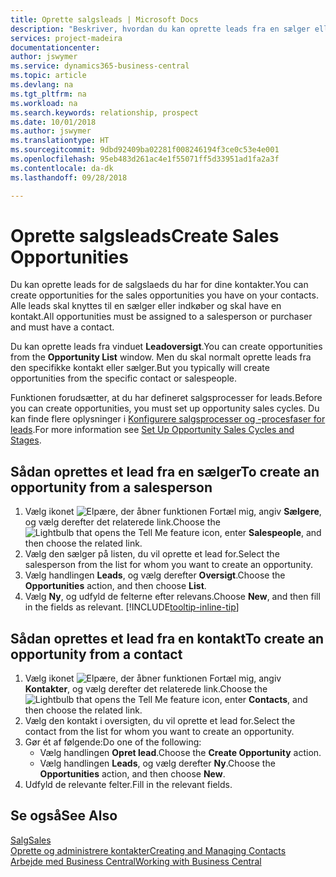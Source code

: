 ```yaml
---
title: Oprette salgsleads | Microsoft Docs
description: "Beskriver, hvordan du kan oprette leads fra en sælger eller kontakt i Business Central."
services: project-madeira
documentationcenter: 
author: jswymer
ms.service: dynamics365-business-central
ms.topic: article
ms.devlang: na
ms.tgt_pltfrm: na
ms.workload: na
ms.search.keywords: relationship, prospect
ms.date: 10/01/2018
ms.author: jswymer
ms.translationtype: HT
ms.sourcegitcommit: 9dbd92409ba02281f008246194f3ce0c53e4e001
ms.openlocfilehash: 95eb483d261ac4e1f55071ff5d33951ad1fa2a3f
ms.contentlocale: da-dk
ms.lasthandoff: 09/28/2018

---
```

# <a name="create-sales-opportunities"></a><span data-ttu-id="11a79-103">Oprette salgsleads</span><span class="sxs-lookup"><span data-stu-id="11a79-103">Create Sales Opportunities</span></span>
<span data-ttu-id="11a79-104">Du kan oprette leads for de salgslaeds du har for dine kontakter.</span><span class="sxs-lookup"><span data-stu-id="11a79-104">You can create opportunities for the sales opportunities you have on your contacts.</span></span> <span data-ttu-id="11a79-105">Alle leads skal knyttes til en sælger eller indkøber og skal have en kontakt.</span><span class="sxs-lookup"><span data-stu-id="11a79-105">All opportunities must be assigned to a salesperson or purchaser and must have a contact.</span></span>

<span data-ttu-id="11a79-106">Du kan oprette leads fra vinduet **Leadoversigt**.</span><span class="sxs-lookup"><span data-stu-id="11a79-106">You can create opportunities from the **Opportunity List** window.</span></span> <span data-ttu-id="11a79-107">Men du skal normalt oprette leads fra den specifikke kontakt eller sælger.</span><span class="sxs-lookup"><span data-stu-id="11a79-107">But you typically will create opportunities from the specific contact or salespeople.</span></span>

<span data-ttu-id="11a79-108">Funktionen forudsætter, at du har defineret salgsprocesser for leads.</span><span class="sxs-lookup"><span data-stu-id="11a79-108">Before you can create opportunities, you must set up opportunity sales cycles.</span></span> <span data-ttu-id="11a79-109">Du kan finde flere oplysninger i [Konfigurere salgsprocesser og -procesfaser for leads](marketing-how-setup-opportunity-sales-cycles-stages.md).</span><span class="sxs-lookup"><span data-stu-id="11a79-109">For more information see [Set Up Opportunity Sales Cycles and Stages](marketing-how-setup-opportunity-sales-cycles-stages.md).</span></span>

## <a name="to-create-an-opportunity-from-a-salesperson"></a><span data-ttu-id="11a79-110">Sådan oprettes et lead fra en sælger</span><span class="sxs-lookup"><span data-stu-id="11a79-110">To create an opportunity from a salesperson</span></span>
1. <span data-ttu-id="11a79-111">Vælg ikonet ![Elpære, der åbner funktionen Fortæl mig](media/ui-search/search_small.png "Fortæl mig, hvad du vil foretage dig"), angiv **Sælgere**, og vælg derefter det relaterede link.</span><span class="sxs-lookup"><span data-stu-id="11a79-111">Choose the ![Lightbulb that opens the Tell Me feature](media/ui-search/search_small.png "Tell me what you want to do") icon, enter **Salespeople**, and then choose the related link.</span></span>
2. <span data-ttu-id="11a79-112">Vælg den sælger på listen, du vil oprette et lead for.</span><span class="sxs-lookup"><span data-stu-id="11a79-112">Select the salesperson from the list for whom you want to create an opportunity.</span></span>
3. <span data-ttu-id="11a79-113">Vælg handlingen **Leads**, og vælg derefter **Oversigt**.</span><span class="sxs-lookup"><span data-stu-id="11a79-113">Choose the **Opportunities** action, and then choose **List**.</span></span>
4. <span data-ttu-id="11a79-114">Vælg **Ny**, og udfyld de felterne efter relevans.</span><span class="sxs-lookup"><span data-stu-id="11a79-114">Choose **New**, and then fill in the fields as relevant.</span></span> [!INCLUDE[tooltip-inline-tip](includes/tooltip-inline-tip_md.md)]  



## <a name="to-create-an-opportunity-from-a-contact"></a><span data-ttu-id="11a79-115">Sådan oprettes et lead fra en kontakt</span><span class="sxs-lookup"><span data-stu-id="11a79-115">To create an opportunity from a contact</span></span>
1. <span data-ttu-id="11a79-116">Vælg ikonet ![Elpære, der åbner funktionen Fortæl mig](media/ui-search/search_small.png "Fortæl mig, hvad du vil foretage dig"), angiv **Kontakter**, og vælg derefter det relaterede link.</span><span class="sxs-lookup"><span data-stu-id="11a79-116">Choose the ![Lightbulb that opens the Tell Me feature](media/ui-search/search_small.png "Tell me what you want to do") icon, enter **Contacts**, and then choose the related link.</span></span>
2. <span data-ttu-id="11a79-117">Vælg den kontakt i oversigten, du vil oprette et lead for.</span><span class="sxs-lookup"><span data-stu-id="11a79-117">Select the contact from the list for whom you want to create an opportunity.</span></span>
3. <span data-ttu-id="11a79-118">Gør ét af følgende:</span><span class="sxs-lookup"><span data-stu-id="11a79-118">Do one of the following:</span></span>
   * <span data-ttu-id="11a79-119">Vælg handlingen **Opret lead**.</span><span class="sxs-lookup"><span data-stu-id="11a79-119">Choose the **Create Opportunity** action.</span></span>
   * <span data-ttu-id="11a79-120">Vælg handlingen **Leads**, og vælg derefter **Ny**.</span><span class="sxs-lookup"><span data-stu-id="11a79-120">Choose the  **Opportunities** action, and then choose **New**.</span></span>
4. <span data-ttu-id="11a79-121">Udfyld de relevante felter.</span><span class="sxs-lookup"><span data-stu-id="11a79-121">Fill in the relevant fields.</span></span>

## <a name="see-also"></a><span data-ttu-id="11a79-122">Se også</span><span class="sxs-lookup"><span data-stu-id="11a79-122">See Also</span></span>
[<span data-ttu-id="11a79-123">Salg</span><span class="sxs-lookup"><span data-stu-id="11a79-123">Sales</span></span>](sales-manage-sales.md)  
[<span data-ttu-id="11a79-124">Oprette og administrere kontakter</span><span class="sxs-lookup"><span data-stu-id="11a79-124">Creating and Managing Contacts</span></span>](marketing-contacts.md)  
[<span data-ttu-id="11a79-125">Arbejde med Business Central</span><span class="sxs-lookup"><span data-stu-id="11a79-125">Working with Business Central</span></span>](ui-work-product.md)

